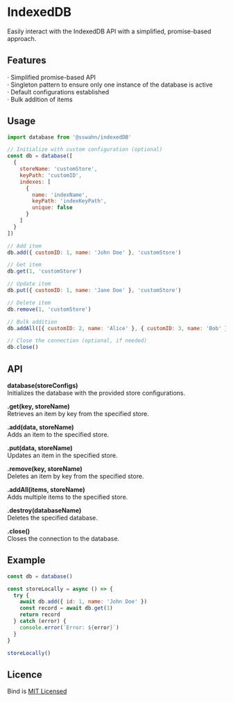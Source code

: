 # IndexedDB
Easily interact with the IndexedDB API with a simplified, promise-based approach.

## Features
  · Simplified promise-based API  
  · Singleton pattern to ensure only one instance of the database is active  
  · Default configurations established  
  · Bulk addition of items  

## Usage  

```javascript
import database from '@sswahn/indexedDB'

// Initialize with custom configuration (optional)
const db = database([
  {
    storeName: 'customStore',
    keyPath: 'customID',
    indexes: [
      {
        name: 'indexName',
        keyPath: 'indexKeyPath',
        unique: false
      }
    ]
  }
])

// Add item
db.add({ customID: 1, name: 'John Doe' }, 'customStore')

// Get item
db.get(1, 'customStore')

// Update item
db.put({ customID: 1, name: 'Jane Doe' }, 'customStore')

// Delete item
db.remove(1, 'customStore')

// Bulk addition
db.addAll([{ customID: 2, name: 'Alice' }, { customID: 3, name: 'Bob' }], 'customStore')

// Close the connection (optional, if needed)
db.close()

```

## API  

**database(storeConfigs)**  
Initializes the database with the provided store configurations.  

**.get(key, storeName)**  
Retrieves an item by key from the specified store.

**.add(data, storeName)**  
Adds an item to the specified store.

**.put(data, storeName)**  
Updates an item in the specified store.

**.remove(key, storeName)**  
Deletes an item by key from the specified store.

**.addAll(items, storeName)**  
Adds multiple items to the specified store.

**.destroy(databaseName)**  
Deletes the specified database.

**.close()**  
Closes the connection to the database.

## Example  
```javascript
const db = database()

const storeLocally = async () => {
  try {
    await db.add({ id: 1, name: 'John Doe' })
    const record = await db.get(1)
    return record
  } catch (error) {
    console.error(`Error: ${error}`)
  }
}

storeLocally()
```

## Licence
Bind is [MIT Licensed](https://github.com/sswahn/bind/blob/main/LICENSE)
